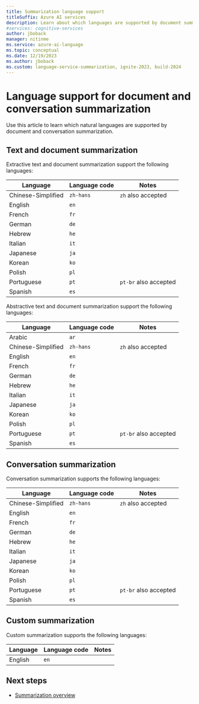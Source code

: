 ```yaml
---
title: Summarization language support
titleSuffix: Azure AI services
description: Learn about which languages are supported by document summarization.
#services: cognitive-services
author: jboback
manager: nitinme
ms.service: azure-ai-language
ms.topic: conceptual
ms.date: 12/19/2023
ms.author: jboback
ms.custom: language-service-summarization, ignite-2023, build-2024
---
```


# Language support for document and conversation summarization

Use this article to learn which natural languages are supported by document and conversation summarization.

## Text and document summarization

Extractive text and document summarization support the following languages:

| Language              | Language code |      Notes          |
|-----------------------|---------------|---------------------|
| Chinese-Simplified    | `zh-hans`     |  `zh` also accepted |
| English               | `en`          |                     |
| French                | `fr`          |                     |
| German                | `de`          |                     |
| Hebrew                | `he`          |                     |
| Italian               | `it`          |                     |
| Japanese              | `ja`          |                     |
| Korean                | `ko`          |                     |
| Polish                | `pl`          |                     |
| Portuguese  | `pt`          | `pt-br` also accepted  |
| Spanish               | `es`          |                     |

Abstractive text and document summarization support the following languages:

| Language              | Language code |      Notes          |
|-----------------------|---------------|---------------------|
| Arabic                | `ar`          |                     |
| Chinese-Simplified    | `zh-hans`     |  `zh` also accepted |
| English               | `en`          |                     |
| French                | `fr`          |                     |
| German                | `de`          |                     |
| Hebrew                | `he`          |                     |
| Italian               | `it`          |                     |
| Japanese              | `ja`          |                     |
| Korean                | `ko`          |                     |
| Polish                | `pl`          |                     |
| Portuguese  | `pt`          | `pt-br` also accepted  |
| Spanish               | `es`          |                     |

## Conversation summarization

Conversation summarization supports the following languages:

| Language              | Language code |      Notes          |
|-----------------------|---------------|---------------------|
| Chinese-Simplified    | `zh-hans`     |  `zh` also accepted |
| English               | `en`          |                     |
| French                | `fr`          |                     |
| German                | `de`          |                     |
| Hebrew                | `he`          |                     |
| Italian               | `it`          |                     |
| Japanese              | `ja`          |                     |
| Korean                | `ko`          |                     |
| Polish                | `pl`          |                     |
| Portuguese  | `pt`          | `pt-br` also accepted  |
| Spanish               | `es`          |                     |

## Custom summarization

Custom summarization supports the following languages:

| Language              | Language code |      Notes          |
|-----------------------|---------------|---------------------|
| English               | `en`          |                     |

## Next steps

* [Summarization overview](overview.md)
